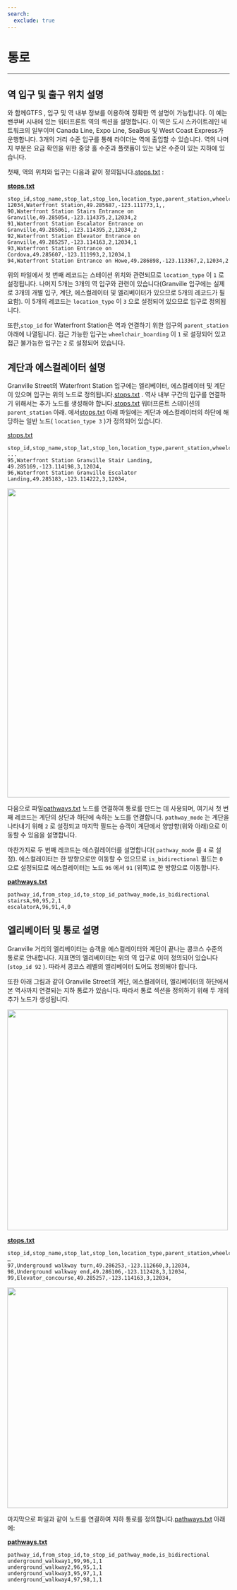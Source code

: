 ```yaml
---
search:
  exclude: true
---
```


# 통로

<hr/>

## 역 입구 및 출구 위치 설명

와 함께GTFS , 입구 및 역 내부 정보를 이용하여 정확한 역 설명이 가능합니다. 이 예는 밴쿠버 시내에 있는 워터프론트 역의 섹션을 설명합니다. 이 역은 도시 스카이트레인 네트워크의 일부이며 Canada Line, Expo Line, SeaBus 및 West Coast Express가 운행합니다. 3개의 거리 수준 입구를 통해 라이더는 역에 출입할 수 있습니다. 역의 나머지 부분은 요금 확인을 위한 중앙 홀 수준과 플랫폼이 있는 낮은 수준이 있는 지하에 있습니다.

첫째, 역의 위치와 입구는 다음과 같이 정의됩니다.[stops.txt](../../reference/#pathwaystxt) :

[**stops.txt**](../../reference/#stopstxt)

    stop_id,stop_name,stop_lat,stop_lon,location_type,parent_station,wheelchair_boarding
    12034,Waterfront Station,49.285687,-123.111773,1,,
    90,Waterfront Station Stairs Entrance on Granville,49.285054,-123.114375,2,12034,2
    91,Waterfront Station Escalator Entrance on Granville,49.285061,-123.114395,2,12034,2
    92,Waterfront Station Elevator Entrance on Granville,49.285257,-123.114163,2,12034,1
    93,Waterfront Station Entrance on Cordova,49.285607,-123.111993,2,12034,1
    94,Waterfront Station Entrance on Howe,49.286898,-123.113367,2,12034,2

위의 파일에서 첫 번째 레코드는 스테이션 위치와 관련되므로 `location_type` 이 `1` 로 설정됩니다. 나머지 5개는 3개의 역 입구와 관련이 있습니다(Granville 입구에는 실제로 3개의 개별 입구, 계단, 에스컬레이터 및 엘리베이터가 있으므로 5개의 레코드가 필요함). 이 5개의 레코드는 `location_type` 이 `3` 으로 설정되어 있으므로 입구로 정의됩니다.

또한,`stop_id` for Waterfront Station은 역과 연결하기 위한 입구의 `parent_station` 아래에 나열됩니다. 접근 가능한 입구는 `wheelchair_boarding` 이 `1` 로 설정되어 있고 접근 불가능한 입구는 `2` 로 설정되어 있습니다.

## 계단과 에스컬레이터 설명

Granville Street의 Waterfront Station 입구에는 엘리베이터, 에스컬레이터 및 계단이 있으며 입구는 위의 노드로 정의됩니다.[stops.txt](../../reference/#stopstxt) . 역사 내부 구간의 입구를 연결하기 위해서는 추가 노드를 생성해야 합니다.[stops.txt](../../reference/#stopstxt) 워터프론트 스테이션의 `parent_station` 아래. 에서[stops.txt]((../../reference/#stopstxt)) 아래 파일에는 계단과 에스컬레이터의 하단에 해당하는 일반 노드( `location_type 3` )가 정의되어 있습니다.

[stops.txt](../../reference/#stopstxt)

    stop_id,stop_name,stop_lat,stop_lon,location_type,parent_station,wheelchair_boarding
    ...
    95,Waterfront Station Granville Stair Landing, 49.285169,-123.114198,3,12034,
    96,Waterfront Station Granville Escalator Landing,49.285183,-123.114222,3,12034,

<img class="center" src="../../../assets/pathways.png" width="700px"/>

다음으로 파일[pathways.txt](../../reference/#pathwaystxt) 노드를 연결하여 통로를 만드는 데 사용되며, 여기서 첫 번째 레코드는 계단의 상단과 하단에 속하는 노드를 연결합니다. `pathway_mode` 는 계단을 나타내기 위해 `2` 로 설정되고 마지막 필드는 승객이 계단에서 양방향(위와 아래)으로 이동할 수 있음을 설명합니다.

마찬가지로 두 번째 레코드는 에스컬레이터를 설명합니다( `pathway_mode` 를 `4` 로 설정). 에스컬레이터는 한 방향으로만 이동할 수 있으므로 `is_bidirectional` 필드는 `0` 으로 설정되므로 에스컬레이터는 노드 `96` 에서 `91` (위쪽)로 한 방향으로 이동합니다.

[**pathways.txt**](../../reference/#pathwaystxt)

    pathway_id,from_stop_id,to_stop_id_pathway_mode,is_bidirectional
    stairsA,90,95,2,1
    escalatorA,96,91,4,0

## 엘리베이터 및 통로 설명

Granville 거리의 엘리베이터는 승객을 에스컬레이터와 계단이 끝나는 콩코스 수준의 통로로 안내합니다. 지표면의 엘리베이터는 위의 역 입구로 이미 정의되어 있습니다(`stop_id 92` ). 따라서 콩코스 레벨의 엘리베이터 도어도 정의해야 합니다.

또한 아래 그림과 같이 Granville Street의 계단, 에스컬레이터, 엘리베이터의 하단에서 본 역사까지 연결되는 지하 통로가 있습니다. 따라서 통로 섹션을 정의하기 위해 두 개의 추가 노드가 생성됩니다.

<img class="center" src="../../../assets/pathways-2.png" width="500px"/>

[**stops.txt**](../../reference/#stopstxt)

    stop_id,stop_name,stop_lat,stop_lon,location_type,parent_station,wheelchair_boarding
    …
    97,Underground walkway turn,49.286253,-123.112660,3,12034,
    98,Underground walkway end,49.286106,-123.112428,3,12034,
    99,Elevator_concourse,49.285257,-123.114163,3,12034,

<img class="center" src="../../../assets/pathways-3.png" width="500px"/>

마지막으로 파일과 같이 노드를 연결하여 지하 통로를 정의합니다.[pathways.txt](../../reference/#pathwaystxt) 아래에:

[**pathways.txt**](../../reference/#pathwaystxt)

    pathway_id,from_stop_id,to_stop_id_pathway_mode,is_bidirectional
    underground_walkway1,99,96,1,1
    underground_walkway2,96,95,1,1
    underground_walkway3,95,97,1,1
    underground_walkway4,97,98,1,1
